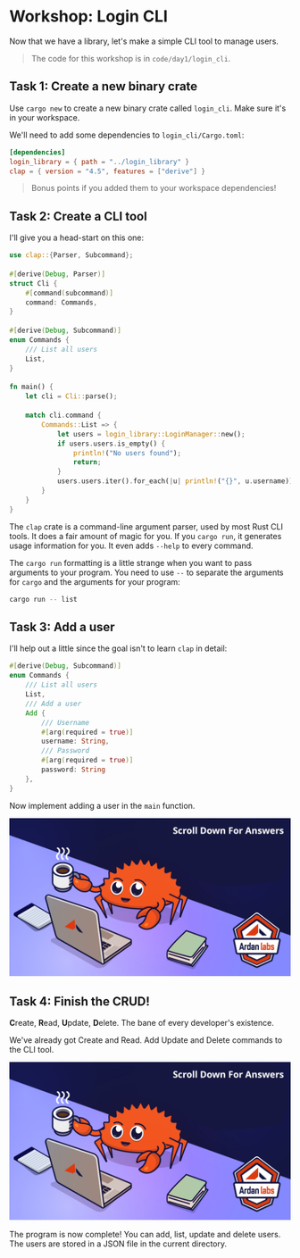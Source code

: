 # Workshop: Login CLI

Now that we have a library, let's make a simple CLI tool to manage users.

> The code for this workshop is in `code/day1/login_cli`.

## Task 1: Create a new binary crate

Use `cargo new` to create a new binary crate called `login_cli`. Make sure it's in your workspace.

We'll need to add some dependencies to `login_cli/Cargo.toml`:

```toml
[dependencies]
login_library = { path = "../login_library" }
clap = { version = "4.5", features = ["derive"] }
```

> Bonus points if you added them to your workspace dependencies!

## Task 2: Create a CLI tool

I'll give you a head-start on this one:

```rust
use clap::{Parser, Subcommand};

#[derive(Debug, Parser)]
struct Cli {
    #[command(subcommand)]
    command: Commands,
}

#[derive(Debug, Subcommand)]
enum Commands {
    /// List all users
    List,
}

fn main() {
    let cli = Cli::parse();

    match cli.command {
        Commands::List => {
            let users = login_library::LoginManager::new();
            if users.users.is_empty() {
                println!("No users found");
                return;
            }
            users.users.iter().for_each(|u| println!("{}", u.username));
        }
    }
}
```

The `clap` crate is a command-line argument parser, used by most Rust CLI tools. It does a fair amount of magic for you. If you `cargo run`, it generates usage information for you. It even adds `--help` to every command.

The `cargo run` formatting is a little strange when you want to pass arguments to your program. You need to use `--` to separate the arguments for `cargo` and the arguments for your program:

```bash
cargo run -- list
```

## Task 3: Add a user

I'll help out a little since the goal isn't to learn `clap` in detail:

```rust
#[derive(Debug, Subcommand)]
enum Commands {
    /// List all users
    List,
    /// Add a user
    Add { 
        /// Username
        #[arg(required = true)]
        username: String, 
        /// Password
        #[arg(required = true)]
        password: String 
    },
}
```

Now implement adding a user in the `main` function.

![](../../images/ScrollTime.png)

## Task 4: Finish the CRUD!

**C**reate, **R**ead, **U**pdate, **D**elete. The bane of every developer's existence.

We've already got Create and Read. Add Update and Delete commands to the CLI tool.

![](../../images/ScrollTime.png)

The program is now complete! You can add, list, update and delete users. The users are stored in a JSON file in the current directory.
